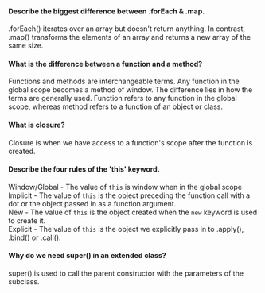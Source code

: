 #### Describe the biggest difference between .forEach & .map.
.forEach() iterates over an array but doesn't return anything.
In contrast, .map() transforms the elements of an array and returns a new array of the same size.

#### What is the difference between a function and a method?
Functions and methods are interchangeable terms. Any function in the global scope becomes a method of window.
The difference lies in how the terms are generally used. 
Function refers to any function in the global scope, whereas method refers to a function of an object or class.

#### What is closure?
Closure is when we have access to a function's scope after the function is created.

#### Describe the four rules of the 'this' keyword.
Window/Global - The value of `this` is window when in the global scope  
Implicit - The value of `this` is the object preceding the function call with a dot or the object passed in as a function argument.  
New - The value of `this` is the object created when the `new` keyword is used to create it.  
Explicit - The value of `this` is the object we explicitly pass in to .apply(), .bind() or .call().  

#### Why do we need super() in an extended class?
super() is used to call the parent constructor with the parameters of the subclass.